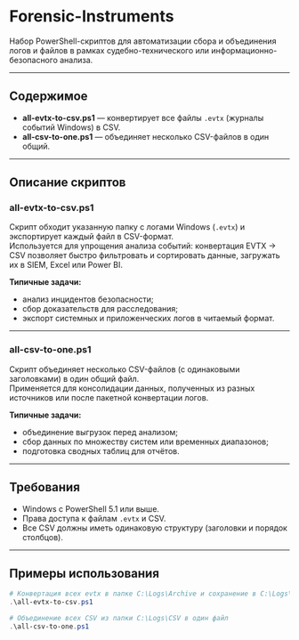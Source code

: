 # Forensic-Instruments  
Набор PowerShell-скриптов для автоматизации сбора и объединения логов и файлов в рамках судебно-технического или информационно-безопасного анализа.

---

## Содержимое  
- **all-evtx-to-csv.ps1** — конвертирует все файлы `.evtx` (журналы событий Windows) в CSV.  
- **all-csv-to-one.ps1** — объединяет несколько CSV-файлов в один общий.

---

## Описание скриптов

### all-evtx-to-csv.ps1  
Скрипт обходит указанную папку с логами Windows (`.evtx`) и экспортирует каждый файл в CSV-формат.  
Используется для упрощения анализа событий: конвертация EVTX → CSV позволяет быстро фильтровать и сортировать данные, загружать их в SIEM, Excel или Power BI.  

**Типичные задачи:**  
- анализ инцидентов безопасности;  
- сбор доказательств для расследования;  
- экспорт системных и приложенческих логов в читаемый формат.  

---

### all-csv-to-one.ps1  
Скрипт объединяет несколько CSV-файлов (с одинаковыми заголовками) в один общий файл.  
Применяется для консолидации данных, полученных из разных источников или после пакетной конвертации логов.

**Типичные задачи:**  
- объединение выгрузок перед анализом;  
- сбор данных по множеству систем или временных диапазонов;  
- подготовка сводных таблиц для отчётов.

---

## Требования  
- Windows с PowerShell 5.1 или выше.  
- Права доступа к файлам `.evtx` и CSV.  
- Все CSV должны иметь одинаковую структуру (заголовки и порядок столбцов).  

---

## Примеры использования  
```powershell
# Конвертация всех evtx в папке C:\Logs\Archive и сохранение в C:\Logs\CSV
.\all-evtx-to-csv.ps1

# Объединение всех CSV из папки C:\Logs\CSV в один файл
.\all-csv-to-one.ps1
